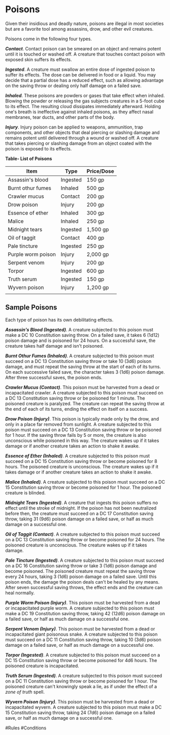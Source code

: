 # Poisons

Given their insidious and deadly nature, poisons are illegal in most societies but are a favorite tool among assassins, drow, and other evil creatures.

Poisons come in the following four types.

***Contact***. Contact poison can be smeared on an object and remains potent until it is touched or washed off. A creature that touches contact poison with exposed skin suffers its effects.

***Ingested***. A creature must swallow an entire dose of ingested poison to suffer its effects. The dose can be delivered in food or a liquid. You may decide that a partial dose has a reduced effect, such as allowing advantage on the saving throw or dealing only half damage on a failed save.

***Inhaled***. These poisons are powders or gases that take effect when inhaled. Blowing the powder or releasing the gas subjects creatures in a 5-foot cube to its effect. The resulting cloud dissipates immediately afterward. Holding one's breath is ineffective against inhaled poisons, as they affect nasal membranes, tear ducts, and other parts of the body.

***Injury***. Injury poison can be applied to weapons, ammunition, trap components, and other objects that deal piercing or slashing damage and remains potent until delivered through a wound or washed off. A creature that takes piercing or slashing damage from an object coated with the poison is exposed to its effects.

**Table- List of Poisons**

| Item               | Type     | Price/Dose |
|--------------------|----------|------------|
| Assassin's blood   | Ingested | 150 gp     |
| Burnt othur fumes  | Inhaled  | 500 gp     |
| Crawler mucus      | Contact  | 200 gp     |
| Drow poison        | Injury   | 200 gp     |
| Essence of ether   | Inhaled  | 300 gp     |
| Malice             | Inhaled  | 250 gp     |
| Midnight tears     | Ingested | 1,500 gp   |
| Oil of taggit      | Contact  | 400 gp     |
| Pale tincture      | Ingested | 250 gp     |
| Purple worm poison | Injury   | 2,000 gp   |
| Serpent venom      | Injury   | 200 gp     |
| Torpor             | Ingested | 600 gp     |
| Truth serum        | Ingested | 150 gp     |
| Wyvern poison      | Injury   | 1,200 gp   |
|                    |          |            |

## Sample Poisons

Each type of poison has its own debilitating effects.

***Assassin's Blood (Ingested)***. A creature subjected to this poison must make a DC 10 Constitution saving throw. On a failed save, it takes 6 (1d12) poison damage and is poisoned for 24 hours. On a successful save, the creature takes half damage and isn't poisoned.

***Burnt Othur Fumes (Inhaled)***. A creature subjected to this poison must succeed on a DC 13 Constitution saving throw or take 10 (3d6) poison damage, and must repeat the saving throw at the start of each of its turns. On each successive failed save, the character takes 3 (1d6) poison damage. After three successful saves, the poison ends.

***Crawler Mucus (Contact)***. This poison must be harvested from a dead or incapacitated crawler. A creature subjected to this poison must succeed on a DC 13 Constitution saving throw or be poisoned for 1 minute. The poisoned creature is paralyzed. The creature can repeat the saving throw at the end of each of its turns, ending the effect on itself on a success.

***Drow Poison (Injury)***. This poison is typically made only by the drow, and only in a place far removed from sunlight. A creature subjected to this poison must succeed on a DC 13 Constitution saving throw or be poisoned for 1 hour. If the saving throw fails by 5 or more, the creature is also unconscious while poisoned in this way. The creature wakes up if it takes damage or if another creature takes an action to shake it awake.

***Essence of Ether (Inhaled)***. A creature subjected to this poison must succeed on a DC 15 Constitution saving throw or become poisoned for 8 hours. The poisoned creature is unconscious. The creature wakes up if it takes damage or if another creature takes an action to shake it awake.

***Malice (Inhaled)***. A creature subjected to this poison must succeed on a DC 15 Constitution saving throw or become poisoned for 1 hour. The poisoned creature is blinded.

***Midnight Tears (Ingested)***. A creature that ingests this poison suffers no effect until the stroke of midnight. If the poison has not been neutralized before then, the creature must succeed on a DC 17 Constitution saving throw, taking 31 (9d6) poison damage on a failed save, or half as much damage on a successful one.

***Oil of Taggit (Contact)***. A creature subjected to this poison must succeed on a DC 13 Constitution saving throw or become poisoned for 24 hours. The poisoned creature is unconscious. The creature wakes up if it takes damage.

***Pale Tincture (Ingested)***. A creature subjected to this poison must succeed on a DC 16 Constitution saving throw or take 3 (1d6) poison damage and become poisoned. The poisoned creature must repeat the saving throw every 24 hours, taking 3 (1d6) poison damage on a failed save. Until this poison ends, the damage the poison deals can't be healed by any means. After seven successful saving throws, the effect ends and the creature can heal normally.

***Purple Worm Poison (Injury)***. This poison must be harvested from a dead or incapacitated purple worm. A creature subjected to this poison must make a DC 19 Constitution saving throw, taking 42 (12d6) poison damage on a failed save, or half as much damage on a successful one.

***Serpent Venom (Injury)***. This poison must be harvested from a dead or incapacitated giant poisonous snake. A creature subjected to this poison must succeed on a DC 11 Constitution saving throw, taking 10 (3d6) poison damage on a failed save, or half as much damage on a successful one.

***Torpor (Ingested)***. A creature subjected to this poison must succeed on a DC 15 Constitution saving throw or become poisoned for 4d6 hours. The poisoned creature is incapacitated.

***Truth Serum (Ingested)***. A creature subjected to this poison must succeed on a DC 11 Constitution saving throw or become poisoned for 1 hour. The poisoned creature can't knowingly speak a lie, as if under the effect of a *zone of truth* spell.

***Wyvern Poison (Injury)***. This poison must be harvested from a dead or incapacitated wyvern. A creature subjected to this poison must make a DC 15 Constitution saving throw, taking 24 (7d6) poison damage on a failed save, or half as much damage on a successful one.

#Rules #Conditions